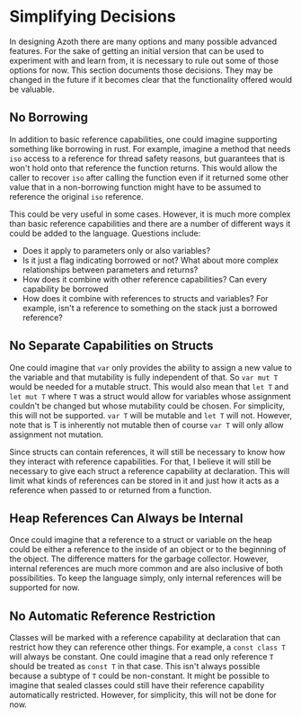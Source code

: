# Simplifying Decisions

In designing Azoth there are many options and many possible advanced features. For the sake of getting
an initial version that can be used to experiment with and learn from, it is necessary to rule out
some of those options for now. This section documents those decisions. They may be changed in the future
if it becomes clear that the functionality offered would be valuable.

## No Borrowing

In addition to basic reference capabilities, one could imagine supporting something like borrowing
in rust. For example, imagine a method that needs `iso` access to a reference for thread safety
reasons, but guarantees that is won't hold onto that reference the function returns. This would
allow the caller to recover `iso` after calling the function even if it returned some other value
that in a non-borrowing function might have to be assumed to reference the original `iso` reference.

This could be very useful in some cases. However, it is much more complex than basic reference
capabilities and there are a number of different ways it could be added to the language. Questions
include:

* Does it apply to parameters only or also variables?
* Is it just a flag indicating borrowed or not? What about more complex relationships between
  parameters and returns?
* How does it combine with other reference capabilities? Can every capability be borrowed
* How does it combine with references to structs and variables? For example, isn't a reference to
  something on the stack just a borrowed reference?

## No Separate Capabilities on Structs

One could imagine that `var` only provides the ability to assign a new value to the variable and
that mutability is fully independent of that. So `var mut T` would be needed for a mutable struct.
This would also mean that `let T` and `let mut T` where `T` was a struct would allow for variables
whose assignment couldn't be changed but whose mutability could be chosen. For simplicity, this will
not be supported. `var T` will be mutable and `let T` will not. However, note that is T is
inherently not mutable then of course `var T` will only allow assignment not mutation.

Since structs can contain references, it will still be necessary to know how they interact with
reference capabilities. For that, I believe it will still be necessary to give each struct a
reference capability at declaration. This will limit what kinds of references can be stored in it
and just how it acts as a reference when passed to or returned from a function.

## Heap References Can Always be Internal

Once could imagine that a reference to a struct or variable on the heap could be either a reference
to the inside of an object or to the beginning of the object. The difference matters for the garbage
collector. However, internal references are much more common and are also inclusive of both
possibilities. To keep the language simply, only internal references will be supported for now.

## No Automatic Reference Restriction

Classes will be marked with a reference capability at declaration that can restrict how they can
reference other things. For example, a `const class T` will always be constant. One could imagine
that a read only reference `T` should be treated as `const T` in that case. This isn't always
possible because a subtype of `T` could be non-constant. It might be possible to imagine that sealed
classes could still have their reference capability automatically restricted. However, for
simplicity, this will not be done for now.
